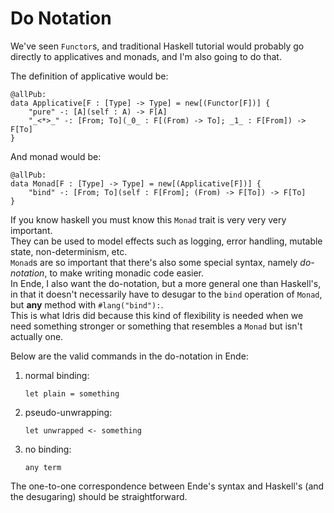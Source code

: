 # Do Notation

We've seen `Functor`s, and traditional Haskell tutorial would probably go directly to applicatives and monads, and I'm also going to do that.

The definition of applicative would be:

```
@allPub:
data Applicative[F : [Type] -> Type] = new[(Functor[F])] {
    "pure" -: [A](self : A) -> F[A]
    "_<*>_" -: [From; To](_0_ : F[(From) -> To]; _1_ : F[From]) -> F[To]
}
```

And monad would be:

```
@allPub:
data Monad[F : [Type] -> Type] = new[(Applicative[F])] {
    "bind" -: [From; To](self : F[From]; (From) -> F[To]) -> F[To]
}
```

If you know haskell you must know this `Monad` trait is very very very important.  
They can be used to model effects such as logging, error handling, mutable state, non-determinism, etc.  
`Monad`s are so important that there's also some special syntax, namely _do-notation_, to make writing monadic code easier.  
In Ende, I also want the do-notation, but a more general one than Haskell's, in that it doesn't necessarily have to desugar to the `bind` operation of `Monad`, but **any** method with `#lang("bind"):`.  
This is what Idris did because this kind of flexibility is needed when we need something stronger or something that resembles a `Monad` but isn't actually one.

Below are the valid commands in the do-notation in Ende:

1. normal binding:

   ```
   let plain = something
   ```

2. pseudo-unwrapping:

   ```
   let unwrapped <- something
   ```

3. no binding:

   ```
   any term
   ```

The one-to-one correspondence between Ende's syntax and Haskell's \(and the desugaring\) should be straightforward.

